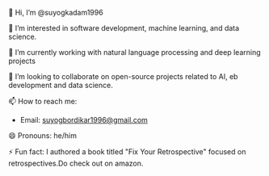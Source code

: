 👋 Hi, I’m @suyogkadam1996

👀 I’m interested in software development, machine learning, and data science.

🌱 I’m currently working with natural language processing and deep learning projects

💞️ I’m looking to collaborate on open-source projects related to AI, eb development and data science.

📫 How to reach me:
  * Email: suyogbordikar1996@gmail.com

😄 Pronouns: he/him

⚡ Fun fact: I authored a book titled "Fix Your Retrospective" focused on retrospectives.Do check out on amazon.

<!---
suyogkadam1996/suyogkadam1996 is a ✨ special ✨ repository because its `README.md` (this file) appears on your GitHub profile.
You can click the Preview link to take a look at your changes.
--->
